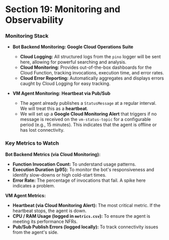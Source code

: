 # Section 19: Monitoring and Observability

### Monitoring Stack
- **Bot Backend Monitoring:** **Google Cloud Operations Suite**
  - **Cloud Logging:** All structured logs from the `pino` logger will be sent here, allowing for powerful searching and analysis.
  - **Cloud Monitoring:** Provides out-of-the-box dashboards for the Cloud Function, tracking invocations, execution time, and error rates.
  - **Cloud Error Reporting:** Automatically aggregates and displays errors caught by Cloud Logging for easy tracking.

- **VM Agent Monitoring:** **Heartbeat via Pub/Sub**
  - The agent already publishes a `StatusMessage` at a regular interval. We will treat this as a **heartbeat**.
  - We will set up a **Google Cloud Monitoring Alert** that triggers if no message is received on the `vm-status-topic` for a configurable period (e.g., 15 minutes). This indicates that the agent is offline or has lost connectivity.

### Key Metrics to Watch

**Bot Backend Metrics (via Cloud Monitoring):**
- **Function Invocation Count:** To understand usage patterns.
- **Execution Duration (p95):** To monitor the bot's responsiveness and identify slow-downs or high cold-start times.
- **Error Rate:** The percentage of invocations that fail. A spike here indicates a problem.

**VM Agent Metrics:**
- **Heartbeat (via Cloud Monitoring Alert):** The most critical metric. If the heartbeat stops, the agent is down.
- **CPU / RAM Usage (logged in `metrics.csv`):** To ensure the agent is meeting its performance NFRs.
- **Pub/Sub Publish Errors (logged locally):** To track connectivity issues from the agent's side.
